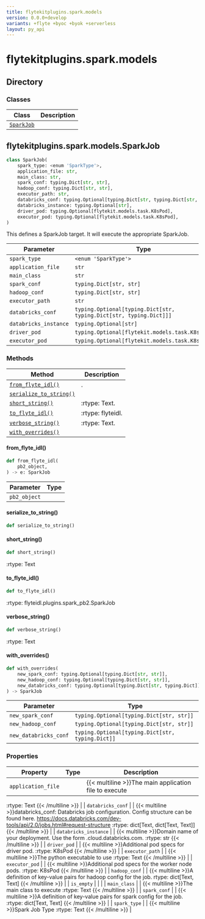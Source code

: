 ```yaml
---
title: flytekitplugins.spark.models
version: 0.0.0+develop
variants: +flyte +byoc +byok +serverless
layout: py_api
---
```


# flytekitplugins.spark.models

## Directory

### Classes

| Class | Description |
|-|-|
| [`SparkJob`](.././flytekitplugins.spark.models#flytekitpluginssparkmodelssparkjob) |  |

## flytekitplugins.spark.models.SparkJob

```python
class SparkJob(
    spark_type: <enum 'SparkType'>,
    application_file: str,
    main_class: str,
    spark_conf: typing.Dict[str, str],
    hadoop_conf: typing.Dict[str, str],
    executor_path: str,
    databricks_conf: typing.Optional[typing.Dict[str, typing.Dict[str, typing.Dict]]],
    databricks_instance: typing.Optional[str],
    driver_pod: typing.Optional[flytekit.models.task.K8sPod],
    executor_pod: typing.Optional[flytekit.models.task.K8sPod],
)
```
This defines a SparkJob target.  It will execute the appropriate SparkJob.



| Parameter | Type |
|-|-|
| `spark_type` | `<enum 'SparkType'>` |
| `application_file` | `str` |
| `main_class` | `str` |
| `spark_conf` | `typing.Dict[str, str]` |
| `hadoop_conf` | `typing.Dict[str, str]` |
| `executor_path` | `str` |
| `databricks_conf` | `typing.Optional[typing.Dict[str, typing.Dict[str, typing.Dict]]]` |
| `databricks_instance` | `typing.Optional[str]` |
| `driver_pod` | `typing.Optional[flytekit.models.task.K8sPod]` |
| `executor_pod` | `typing.Optional[flytekit.models.task.K8sPod]` |

### Methods

| Method | Description |
|-|-|
| [`from_flyte_idl()`](#from_flyte_idl) | . |
| [`serialize_to_string()`](#serialize_to_string) |  |
| [`short_string()`](#short_string) | :rtype: Text. |
| [`to_flyte_idl()`](#to_flyte_idl) | :rtype: flyteidl. |
| [`verbose_string()`](#verbose_string) | :rtype: Text. |
| [`with_overrides()`](#with_overrides) |  |


#### from_flyte_idl()

```python
def from_flyte_idl(
    pb2_object,
) -> e: SparkJob
```
| Parameter | Type |
|-|-|
| `pb2_object` |  |

#### serialize_to_string()

```python
def serialize_to_string()
```
#### short_string()

```python
def short_string()
```
:rtype: Text


#### to_flyte_idl()

```python
def to_flyte_idl()
```
:rtype: flyteidl.plugins.spark_pb2.SparkJob


#### verbose_string()

```python
def verbose_string()
```
:rtype: Text


#### with_overrides()

```python
def with_overrides(
    new_spark_conf: typing.Optional[typing.Dict[str, str]],
    new_hadoop_conf: typing.Optional[typing.Dict[str, str]],
    new_databricks_conf: typing.Optional[typing.Dict[str, typing.Dict]],
) -> SparkJob
```
| Parameter | Type |
|-|-|
| `new_spark_conf` | `typing.Optional[typing.Dict[str, str]]` |
| `new_hadoop_conf` | `typing.Optional[typing.Dict[str, str]]` |
| `new_databricks_conf` | `typing.Optional[typing.Dict[str, typing.Dict]]` |

### Properties

| Property | Type | Description |
|-|-|-|
| `application_file` |  | {{< multiline >}}The main application file to execute
:rtype: Text
{{< /multiline >}} |
| `databricks_conf` |  | {{< multiline >}}databricks_conf: Databricks job configuration.
Config structure can be found here. https://docs.databricks.com/dev-tools/api/2.0/jobs.html#request-structure
:rtype: dict[Text, dict[Text, Text]]
{{< /multiline >}} |
| `databricks_instance` |  | {{< multiline >}}Domain name of your deployment. Use the form <account>.cloud.databricks.com.
:rtype: str
{{< /multiline >}} |
| `driver_pod` |  | {{< multiline >}}Additional pod specs for driver pod.
:rtype: K8sPod
{{< /multiline >}} |
| `executor_path` |  | {{< multiline >}}The python executable to use
:rtype: Text
{{< /multiline >}} |
| `executor_pod` |  | {{< multiline >}}Additional pod specs for the worker node pods.
:rtype: K8sPod
{{< /multiline >}} |
| `hadoop_conf` |  | {{< multiline >}}A definition of key-value pairs for hadoop config for the job.
rtype: dict[Text, Text]
{{< /multiline >}} |
| `is_empty` |  |  |
| `main_class` |  | {{< multiline >}}The main class to execute
:rtype: Text
{{< /multiline >}} |
| `spark_conf` |  | {{< multiline >}}A definition of key-value pairs for spark config for the job.
 :rtype: dict[Text, Text]
{{< /multiline >}} |
| `spark_type` |  | {{< multiline >}}Spark Job Type
:rtype: Text
{{< /multiline >}} |

